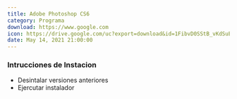 ```yaml
---
title: Adobe Photoshop CS6
category: Programa
download: https://www.google.com
icon: https://drive.google.com/uc?export=download&id=1FibvD0SStB_vKdSuEB8kR0VdGFjmil94
date: May 14, 2021 21:00:00
---
```


### Intrucciones de Instacion

- Desintalar versiones anteriores
- Ejercutar instalador
